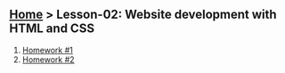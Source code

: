 ## [Home](../../README.md) > Lesson-02: Website development with HTML and CSS

1. [Homework #1](homework-1/homework-1.md)
2. [Homework #2](homework-2/homework-2.md)
